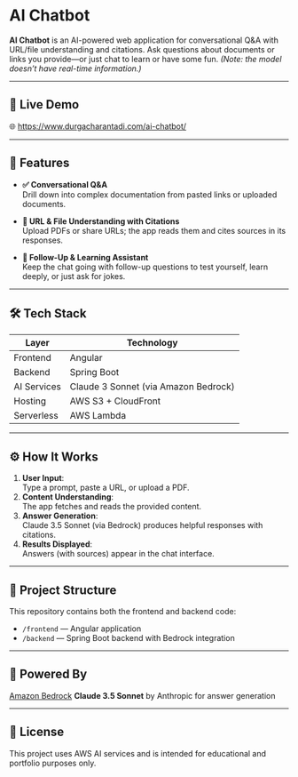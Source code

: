 # AI Chatbot

**AI Chatbot** is an AI-powered web application for conversational Q&A with URL/file understanding and citations. Ask questions about documents or links you provide—or just chat to learn or have some fun. *(Note: the model doesn’t have real-time information.)*

---

## 🔗 Live Demo
🌐 https://www.durgacharantadi.com/ai-chatbot/

---

## 🧠 Features

- **✅ Conversational Q&A**   
  Drill down into complex documentation from pasted links or uploaded documents.

- **📎 URL & File Understanding with Citations**   
  Upload PDFs or share URLs; the app reads them and cites sources in its responses.

- **💬 Follow-Up & Learning Assistant**   
  Keep the chat going with follow-up questions to test yourself, learn deeply, or just ask for jokes.

---

## 🛠 Tech Stack

| Layer        | Technology                         |
|--------------|-------------------------------------|
| Frontend     | Angular                             |
| Backend      | Spring Boot                         |
| AI Services  | Claude 3 Sonnet (via Amazon Bedrock)|
| Hosting      | AWS S3 + CloudFront                 |
| Serverless   | AWS Lambda                          |

---

## ⚙️ How It Works

1. **User Input**:   
   Type a prompt, paste a URL, or upload a PDF.  
2. **Content Understanding**:   
   The app fetches and reads the provided content.  
3. **Answer Generation**:   
   Claude 3.5 Sonnet (via Bedrock) produces helpful responses with citations.  
4. **Results Displayed**:   
   Answers (with sources) appear in the chat interface.

---

## 📁 Project Structure

This repository contains both the frontend and backend code:

- `/frontend` — Angular application
- `/backend` — Spring Boot backend with Bedrock integration

---

## 🧠 Powered By
[Amazon Bedrock](https://aws.amazon.com/bedrock/)
**Claude 3.5 Sonnet** by Anthropic for answer generation

---

## 📄 License
This project uses AWS AI services and is intended for educational and portfolio purposes only.
